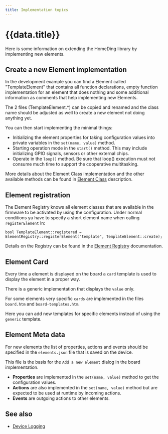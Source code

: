 ```yaml
---
title: Implementation topics
---
```


# {{data.title}}

Here is some information on extending the HomeDing library by implementing new elements.


## Create a new Element implementation

In the development example you can find a Element called "TemplateElement" that contains all function declarations, empty function implementation for an element that does nothing and some additional information as comments that help implementing new Elements.

The 2 files (TemplateElement.*) can be copied and renamed and the class name should be adjusted as well to create a new element not doing anything yet.

You can then start implementing the minimal things:

* Initializing the element properties for taking configuration values into private variables in the `set(name, value)` method.
* Starting operation mode in the `start()` method. This may include initializing GPIO signals, sensors or other external chips.  
* Operate in the `loop()` method. Be sure that loop() execution must not consume much time to support the cooperative multitasking. 

More details about the Element Class implementation and the other available methods can be found in [Element Class](/elementclass.md) description.


## Element registration

The Element Registry knows all element classes that are available in the firmware to be activated by using the configuration.
Under normal conditions yu have to specify a short element name when calling `registerElement` in:

    bool TemplateElement::registered =
    ElementRegistry::registerElement("template", TemplateElement::create);

Details on the Registry can be found in the [Element Registry](/elementregistry.md) documentation.


## Element Card

Every time a element is displayed on the board a `card` template is used to display the element in a proper way.

There is a generic implementation that displays the `value` only.

For some elements very specific `cards` are implemented in the files `board.htm` and `board-templates.htm`.

Here you can add new templates for specific elements instead of using the `generic` template.


## Element Meta data

For new elements the list of properties, actions and events should be specified in the `elements.json` file that is saved on the device.

This file is the basis for the `Add a new element` dialog in the board implementation.

* **Properties** are implemented in the `set(name, value)` method to get the configuration values.
* **Actions** are also implemented in the `set(name, value)` method but are expected to be used at runtime by incoming actions.
* **Events** are outgoing actions to other elements.


## See also

- [Device Logging](/logger.md)